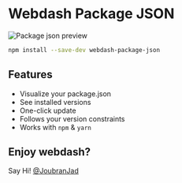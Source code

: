 # Webdash Package JSON

![Package json preview](https://i.imgur.com/hBikrcr.png)

```bash
npm install --save-dev webdash-package-json
```

## Features

* Visualize your package.json
* See installed versions
* One-click update
* Follows your version constraints
* Works with `npm` & `yarn`

## Enjoy webdash?

Say Hi! [@JoubranJad](https://twitter.com/JoubranJad)
